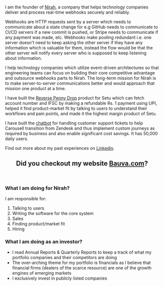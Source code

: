 I am the founder of <a href="https://nirah.app">Nirah</a>, a company
that helps technology companies deliver and process real-time webhooks
securely and reliably.

Webhooks are HTTP requests
sent by a server which needs to communicate about a state change for e.g
GitHub needs to communicate to CI/CD servers if a new commit is pushed,
or Stripe needs to communicate if any payment was made, etc.
Webhooks make pooling redundant i.e. one server doesn't need to keep
asking the other server if they have any information which is valuable
for them, instead the flow would be that the other server will notify
every server who is supposed to keep listening about information.

I help technology companies which utilize event-driven
architectures so that engineering teams can focus on building
their core competitive advantage and outsource webhooks parts to Nirah.
The long-term mission for Nirah is to make server-to-server communications
better and would approach that mission one product at a time.

I have built the <a href="https://docs.setu.co/data/bav/reverse-penny-drop/quickstart">
Reverse Penny Drop</a> product for Setu which can fetch account number and
IFSC by making a refundable Rs. 1 payment using UPI, helped it find
product-market fit by talking to users to understand their workflows
and pain points, and made it the highest margin product of Setu.

I have built the <a href="https://support.carousell.com/hc/en-us">chatbot</a>
for handling customer support tickets to help
Carousell transition from Zendesk and thus implement custom journeys
as required by business and also enable significant cost savings.
It has 50,000 daily users.

Find out more about my past experiences on
<a href="https://www.linkedin.com/in/pranitbauva/"> Linkedin</a>.
<br>
<h2 align="center">Did you checkout my website <a href="http://bauva.com">Bauva.com</a>?</h2>
<br>

### What I am doing for Nirah?

I am responsible for:
1. Talking to users
2. Writing the software for the core system
3. Sales
4. Finding product/market fit
5. Hiring

### What I am doing as an investor?
 - I read Annual Reports & Quarterly Reports to keep a track of what my
   portfolio companies and their competitors are doing
 - The over-arching theme for my portfolio is financials as I believe
   that financial firms (dealers of the scarce resource) are one of the
   growth engines of emerging markets
 - I exclusively invest in publicly listed companies
